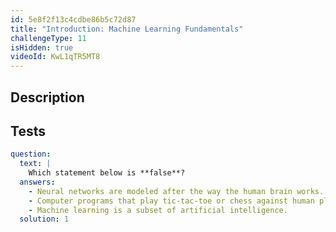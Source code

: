 ```yaml
---
id: 5e8f2f13c4cdbe86b5c72d87
title: "Introduction: Machine Learning Fundamentals"
challengeType: 11
isHidden: true
videoId: KwL1qTR5MT8
---
```


## Description
<section id='description'>
</section>

## Tests
<section id='tests'>

```yml
question:
  text: |
    Which statement below is **false**?
  answers:
    - Neural networks are modeled after the way the human brain works.
    - Computer programs that play tic-tac-toe or chess against human players are examples of simple artificial intelligence.
    - Machine learning is a subset of artificial intelligence.
  solution: 1
```

</section>

